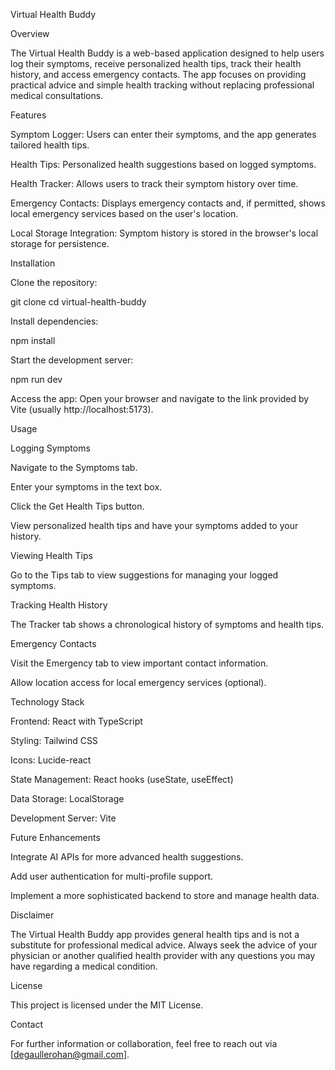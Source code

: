 Virtual Health Buddy

Overview

The Virtual Health Buddy is a web-based application designed to help users log their symptoms, receive personalized health tips, track their health history, and access emergency contacts. The app focuses on providing practical advice and simple health tracking without replacing professional medical consultations.

Features

Symptom Logger: Users can enter their symptoms, and the app generates tailored health tips.

Health Tips: Personalized health suggestions based on logged symptoms.

Health Tracker: Allows users to track their symptom history over time.

Emergency Contacts: Displays emergency contacts and, if permitted, shows local emergency services based on the user's location.

Local Storage Integration: Symptom history is stored in the browser's local storage for persistence.

Installation

Clone the repository:

git clone <repository-url>
cd virtual-health-buddy

Install dependencies:

npm install

Start the development server:

npm run dev

Access the app:
Open your browser and navigate to the link provided by Vite (usually http://localhost:5173).

Usage

Logging Symptoms

Navigate to the Symptoms tab.

Enter your symptoms in the text box.

Click the Get Health Tips button.

View personalized health tips and have your symptoms added to your history.

Viewing Health Tips

Go to the Tips tab to view suggestions for managing your logged symptoms.

Tracking Health History

The Tracker tab shows a chronological history of symptoms and health tips.

Emergency Contacts

Visit the Emergency tab to view important contact information.

Allow location access for local emergency services (optional).

Technology Stack

Frontend: React with TypeScript

Styling: Tailwind CSS

Icons: Lucide-react

State Management: React hooks (useState, useEffect)

Data Storage: LocalStorage

Development Server: Vite

Future Enhancements

Integrate AI APIs for more advanced health suggestions.

Add user authentication for multi-profile support.

Implement a more sophisticated backend to store and manage health data.

Disclaimer

The Virtual Health Buddy app provides general health tips and is not a substitute for professional medical advice. Always seek the advice of your physician or another qualified health provider with any questions you may have regarding a medical condition.

License

This project is licensed under the MIT License.

Contact

For further information or collaboration, feel free to reach out via [degaullerohan@gmail.com].